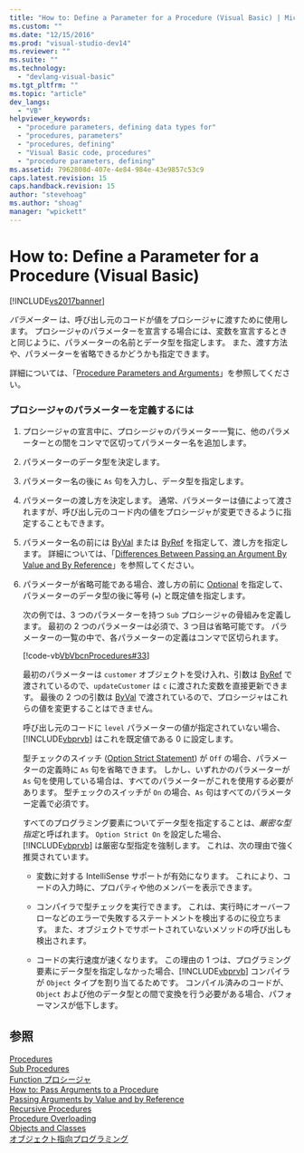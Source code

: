 ```yaml
---
title: "How to: Define a Parameter for a Procedure (Visual Basic) | Microsoft Docs"
ms.custom: ""
ms.date: "12/15/2016"
ms.prod: "visual-studio-dev14"
ms.reviewer: ""
ms.suite: ""
ms.technology: 
  - "devlang-visual-basic"
ms.tgt_pltfrm: ""
ms.topic: "article"
dev_langs: 
  - "VB"
helpviewer_keywords: 
  - "procedure parameters, defining data types for"
  - "procedures, parameters"
  - "procedures, defining"
  - "Visual Basic code, procedures"
  - "procedure parameters, defining"
ms.assetid: 7962808d-407e-4e84-984e-43e9857c53c9
caps.latest.revision: 15
caps.handback.revision: 15
author: "stevehoag"
ms.author: "shoag"
manager: "wpickett"
---
```

# How to: Define a Parameter for a Procedure (Visual Basic)
[!INCLUDE[vs2017banner](../../../../csharp/includes/vs2017banner.md)]

*パラメーター* は、呼び出し元のコードが値をプロシージャに渡すために使用します。  プロシージャのパラメーターを宣言する場合には、変数を宣言するときと同じように、パラメーターの名前とデータ型を指定します。  また、渡す方法や、パラメーターを省略できるかどうかも指定できます。  
  
 詳細については、「[Procedure Parameters and Arguments](../../../../visual-basic/programming-guide/language-features/procedures/procedure-parameters-and-arguments.md)」を参照してください。  
  
### プロシージャのパラメーターを定義するには  
  
1.  プロシージャの宣言中に、プロシージャのパラメーター一覧に、他のパラメーターとの間をコンマで区切ってパラメーター名を追加します。  
  
2.  パラメーターのデータ型を決定します。  
  
3.  パラメーター名の後に `As` 句を入力し、データ型を指定します。  
  
4.  パラメーターの渡し方を決定します。  通常、パラメーターは値によって渡されますが、呼び出し元のコード内の値をプロシージャが変更できるように指定することもできます。  
  
5.  パラメーター名の前には [ByVal](../../../../visual-basic/language-reference/modifiers/byval.md) または [ByRef](../../../../visual-basic/language-reference/modifiers/byref.md) を指定して、渡し方を指定します。  詳細については、「[Differences Between Passing an Argument By Value and By Reference](../../../../visual-basic/programming-guide/language-features/procedures/differences-between-passing-an-argument-by-value-and-by-reference.md)」を参照してください。  
  
6.  パラメーターが省略可能である場合、渡し方の前に [Optional](../../../../visual-basic/language-reference/modifiers/optional.md) を指定して、パラメーターのデータ型の後に等号 \(`=`\) と既定値を指定します。  
  
     次の例では、3 つのパラメーターを持つ `Sub` プロシージャの骨組みを定義します。  最初の 2 つのパラメーターは必須で、3 つ目は省略可能です。  パラメーターの一覧の中で、各パラメーターの定義はコンマで区切られます。  
  
     [!code-vb[VbVbcnProcedures#33](../../../../visual-basic/programming-guide/language-features/procedures/codesnippet/VisualBasic/how-to-define-a-parameter-for-a-procedure_1.vb)]  
  
     最初のパラメーターは  `customer`  オブジェクトを受け入れ、引数は [ByRef](../../../../visual-basic/language-reference/modifiers/byref.md) で渡されているので、`updateCustomer` は `c` に渡された変数を直接更新できます。  最後の 2 つの引数は [ByVal](../../../../visual-basic/language-reference/modifiers/byval.md) で渡されているので、プロシージャはこれらの値を変更することはできません。  
  
     呼び出し元のコードに `level` パラメーターの値が指定されていない場合、[!INCLUDE[vbprvb](../../../../csharp/programming-guide/concepts/linq/includes/vbprvb_md.md)] はこれを既定値である 0 に設定します。  
  
     型チェックのスイッチ \([Option Strict Statement](../../../../visual-basic/language-reference/statements/option-strict-statement.md)\) が `Off` の場合、パラメーターの定義時に `As` 句を省略できます。  しかし、いずれかのパラメーターが `As` 句を使用している場合は、すべてのパラメーターがこれを使用する必要があります。  型チェックのスイッチが `On` の場合、`As` 句はすべてのパラメーター定義で必須です。  
  
     すべてのプログラミング要素についてデータ型を指定することは、*厳密な型指定*と呼ばれます。  `Option Strict On` を設定した場合、[!INCLUDE[vbprvb](../../../../csharp/programming-guide/concepts/linq/includes/vbprvb_md.md)] は厳密な型指定を強制します。  これは、次の理由で強く推奨されています。  
  
    -   変数に対する IntelliSense サポートが有効になります。  これにより、コードの入力時に、プロパティや他のメンバーを表示できます。  
  
    -   コンパイラで型チェックを実行できます。  これは、実行時にオーバーフローなどのエラーで失敗するステートメントを検出するのに役立ちます。  また、オブジェクトでサポートされていないメソッドの呼び出しも検出されます。  
  
    -   コードの実行速度が速くなります。  この理由の 1 つは、プログラミング要素にデータ型を指定しなかった場合、[!INCLUDE[vbprvb](../../../../csharp/programming-guide/concepts/linq/includes/vbprvb_md.md)] コンパイラが `Object` タイプを割り当てるためです。  コンパイル済みのコードが、`Object` および他のデータ型との間で変換を行う必要がある場合、パフォーマンスが低下します。  
  
## 参照  
 [Procedures](../../../../visual-basic/programming-guide/language-features/procedures/index.md)   
 [Sub Procedures](../../../../visual-basic/programming-guide/language-features/procedures/sub-procedures.md)   
 [Function プロシージャ](../../../../visual-basic/programming-guide/language-features/procedures/function-procedures.md)   
 [How to: Pass Arguments to a Procedure](../../../../visual-basic/programming-guide/language-features/procedures/how-to-pass-arguments-to-a-procedure.md)   
 [Passing Arguments by Value and by Reference](../../../../visual-basic/programming-guide/language-features/procedures/passing-arguments-by-value-and-by-reference.md)   
 [Recursive Procedures](../../../../visual-basic/programming-guide/language-features/procedures/recursive-procedures.md)   
 [Procedure Overloading](../../../../visual-basic/programming-guide/language-features/procedures/procedure-overloading.md)   
 [Objects and Classes](../../../../visual-basic/programming-guide/language-features/objects-and-classes/index.md)   
 [オブジェクト指向プログラミング](../Topic/Object-Oriented%20Programming%20\(C%23%20and%20Visual%20Basic\).md)